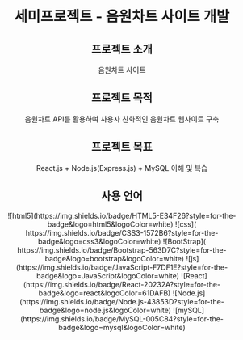 <h1 align="center"> 세미프로젝트 - 음원차트 사이트 개발 </h1>

<h2 align="center"> 프로젝트 소개 </h2>
<P align="center"> 음원차트 사이트 </P>

<h2 align="center"> 프로젝트 목적 </h2>
<p align="center"> 음원차트 API를 활용하여 사용자 친화적인 음원차트 웹사이트 구축</p>

<h2 align="center"> 프로젝트 목표 </h2>
<p align="center"> React.js + Node.js(Express.js) + MySQL 이해 및 복습</p>

<h2 align="center"> 사용 언어</h2>
<div align="center">
![html5](https://img.shields.io/badge/HTML5-E34F26?style=for-the-badge&logo=html5&logoColor=white)
![css](	https://img.shields.io/badge/CSS3-1572B6?style=for-the-badge&logo=css3&logoColor=white)
![BootStrap](	https://img.shields.io/badge/Bootstrap-563D7C?style=for-the-badge&logo=bootstrap&logoColor=white)
![js](https://img.shields.io/badge/JavaScript-F7DF1E?style=for-the-badge&logo=JavaScript&logoColor=white)
![React](https://img.shields.io/badge/React-20232A?style=for-the-badge&logo=react&logoColor=61DAFB)
![Node.js](https://img.shields.io/badge/Node.js-43853D?style=for-the-badge&logo=node.js&logoColor=white)
![mySQL](https://img.shields.io/badge/MySQL-005C84?style=for-the-badge&logo=mysql&logoColor=white)
</div>
